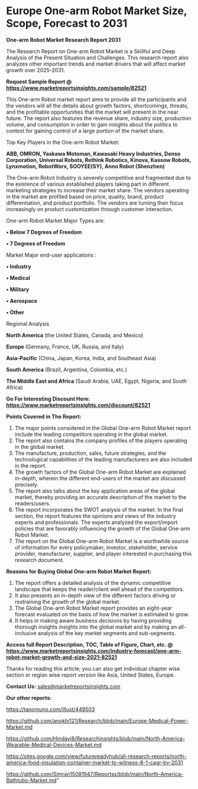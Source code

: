 # Europe One-arm Robot Market Size, Scope, Forecast to 2031

<strong>One-arm Robot Market Research Report 2031</strong>

The Research Report on One-arm Robot Market is a Skillful and Deep Analysis of the Present Situation and Challenges. This research report also analyzes other important trends and market drivers that will affect market growth over 2025-2031.

<strong>Request Sample Report @ <a href=https://www.marketreportsinsights.com/sample/82521>https://www.marketreportsinsights.com/sample/82521</a></strong>

This One-arm Robot market report aims to provide all the participants and the vendors will all the details about growth factors, shortcomings, threats, and the profitable opportunities that the market will present in the near future. The report also features the revenue share, industry size, production volume, and consumption in order to gain insights about the politics to contest for gaining control of a large portion of the market share.

Top Key Players in the One-arm Robot Market:

<strong>ABB, OMRON, Yaskawa Motoman, Kawasaki Heavy Industries, Denso Corporation, Universal Robots, Rethink Robotics, Kinova, Kassow Robots, Lynxmotion, RobotWorx, SOOYEE(SY), Anno Robot (Shenzhen)</strong>

The One-arm Robot Industry is severely competitive and fragmented due to the existence of various established players taking part in different marketing strategies to increase their market share. The vendors operating in the market are profiled based on price, quality, brand, product differentiation, and product portfolio. The vendors are turning their focus increasingly on product customization through customer interaction.

One-arm Robot Market Major Types are:

<strong>• Below 7 Degrees of Freedom

• 7 Degrees of Freedom</strong>

Market Major end-user applications :

<strong>• Industry

• Medical

• Military

• Aerospace

• Other</strong>

Regional Analysis

</u><strong><b>North America</b></strong> (the United States, Canada, and Mexico)

<strong><b>Europe </b></strong>(Germany, France, UK, Russia, and Italy)

<strong><b>Asia-Pacific</b></strong> (China, Japan, Korea, India, and Southeast Asia)

<strong><b>South America</b></strong> (Brazil, Argentina, Colombia, etc.)

<strong><b>The Middle East and Africa</b></strong> (Saudi Arabia, UAE, Egypt, Nigeria, and South Africa)

<strong>Go For Interesting Discount Here: <a href=https://www.marketreportsinsights.com/discount/82521>https://www.marketreportsinsights.com/discount/82521</a></strong>

<strong>Points Covered in The Report:</strong>
<ol>
  <li>The major points considered in the Global One-arm Robot Market report include the leading competitors operating in the global market.</li>
  <li>The report also contains the company profiles of the players operating in the global market.</li>
  <li>The manufacture, production, sales, future strategies, and the technological capabilities of the leading manufacturers are also included in the report.</li>
  <li>The growth factors of the Global One-arm Robot Market are explained in-depth, wherein the different end-users of the market are discussed precisely.</li>
  <li>The report also talks about the key application areas of the global market, thereby providing an accurate description of the market to the readers/users.</li>
  <li>The report incorporates the SWOT analysis of the market. In the final section, the report features the opinions and views of the industry experts and professionals. The experts analyzed the export/import policies that are favorably influencing the growth of the Global One-arm Robot Market.</li>
  <li>The report on the Global One-arm Robot Market is a worthwhile source of information for every policymaker, investor, stakeholder, service provider, manufacturer, supplier, and player interested in purchasing this research document.</li>
</ol>
<strong>Reasons for Buying Global One-arm Robot Market Report:</strong>

<ol>
  <li>The report offers a detailed analysis of the dynamic competitive landscape that keeps the reader/client well ahead of the competitors.</li>
  <li>It also presents an in-depth view of the different factors driving or restraining the growth of the global market.</li>
  <li>The Global One-arm Robot Market report provides an eight-year forecast evaluated on the basis of how the market is estimated to grow.</li>
  <li>It helps in making aware business decisions by having providing thorough insights insights into the global market and by making an all-inclusive analysis of the key market segments and sub-segments.</li>
</ol>
<strong>Access full Report Description, TOC, Table of Figure, Chart, etc. @ <a href=https://www.marketreportsinsights.com/industry-forecast/one-arm-robot-market-growth-and-size-2021-82521>https://www.marketreportsinsights.com/industry-forecast/one-arm-robot-market-growth-and-size-2021-82521</a></strong>


Thanks for reading this article; you can also get individual chapter wise section or region wise report version like Asia, United States, Europe.

<strong>Contact Us:</strong>
sales@marketreportsinsights.com

<strong>Our other reports:</strong>

<a href=https://tanomuno.com/illust/449503>https://tanomuno.com/illust/449503</a>

<a href=https://github.com/anokhi121/Research/blob/main/Europe-Medical-Power-Market.md>https://github.com/anokhi121/Research/blob/main/Europe-Medical-Power-Market.md</a>

<a href=https://github.com/Hindavi8/Researchinsights/blob/main/North-America-Wearable-Medical-Devices-Market.md>https://github.com/Hindavi8/Researchinsights/blob/main/North-America-Wearable-Medical-Devices-Market.md</a>

<a href=https://sites.google.com/view/futurereadyhub/all-research-reports/north-america-food-insulation-container-market-to-witness-8-1-cagr-by-2031>https://sites.google.com/view/futurereadyhub/all-research-reports/north-america-food-insulation-container-market-to-witness-8-1-cagr-by-2031</a>

<a href=https://github.com/Simran15081947/Reportss/blob/main/North-America-Bathtubs-Market.md>https://github.com/Simran15081947/Reportss/blob/main/North-America-Bathtubs-Market.md</a>"
